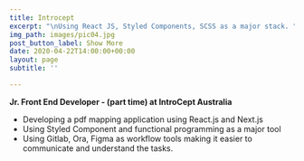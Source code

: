 ```yaml
---
title: Introcept
excerpt: "\nUsing React JS, Styled Components, SCSS as a major stack. "
img_path: images/pic04.jpg
post_button_label: Show More
date: 2020-04-22T14:00:00+00:00
layout: page
subtitle: ''

---
```

**Jr. Front End Developer - (part time) at IntroCept Australia**

* Developing a pdf mapping application using React.js and Next.js
* Using Styled Component and functional programming as a major tool
* Using Gitlab, Ora, Figma as workflow tools making it easier to communicate and understand the tasks.
